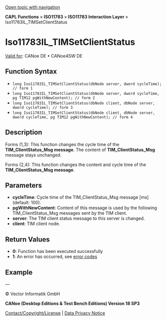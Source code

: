 [Open topic with navigation](../../../../../../CANoeDEFamily.htm#Topics/CAPLFunctions/ISO11783/ISOInteractionLayer/Functions/CAPLfunctionIso11783ILtimSetClientStatus.md)

**CAPL Functions** » **ISO11783** » **ISO11783 Interaction Layer** » Iso11783IL_TIMSetClientStatus

# Iso11783IL_TIMSetClientStatus

[Valid for](../../../../Shared/FeatureAvailability.md): CANoe DE • CANoe4SW DE

## Function Syntax

- `long Iso11783IL_TIMSetClientStatus(dbNode server, dword cycleTime); // form 1`
- `long Iso11783IL_TIMSetClientStatus(dbNode server, dword cycleTime, pg TIM12 pgWithNewContent); // form 2`
- `long Iso11783IL_TIMSetClientStatus(dbNode client, dbNode server, dword cycleTime); // form 3`
- `long Iso11783IL_TIMSetClientStatus(dbNode client, dbNode server, dword cycleTime, pg TIM12 pgWithNewContent); // form 4`

## Description

Forms (1,3): This function changes the cycle time of the **TIM_ClientStatus_Msg message**. The content of **TIM_ClientStatus_Msg** message stays unchanged.

Forms (2,4): This function changes the content and cycle time of the **TIM_ClientStatus_Msg message**.

## Parameters

- **cycleTime**: Cycle time of the TIM_ClientStatus_Msg message [ms] (default: 100).
- **pgWithNewContent**: Content of this message is used by the following TIM_ClientStatus_Msg messages sent by the TIM client.
- **server**: The TIM client status message to this server is changed.
- **client**: TIM client node.

## Return Values

- **0**: Function has been executed successfully
- **1**: An error has occurred, see [error codes](../../../CAPLfunctionsISOj1939ErrorCodes.md)

## Example

—

© Vector Informatik GmbH

**CANoe (Desktop Editions & Test Bench Editions) Version 18 SP3**

[Contact/Copyright/License](../../../../Shared/ContactCopyrightLicense.md) | [Data Privacy Notice](https://www.vector.com/int/en/company/get-info/privacy-policy/)